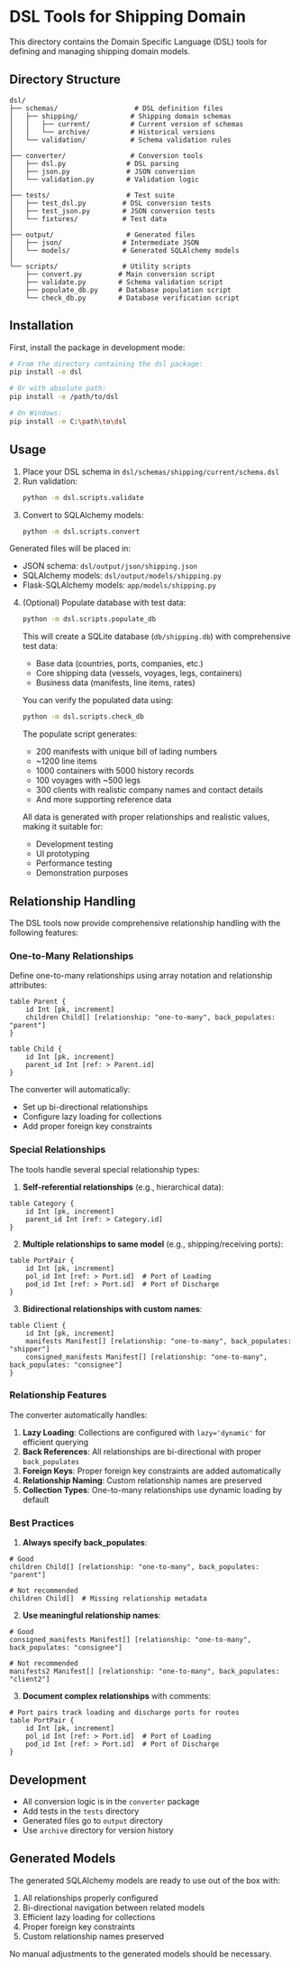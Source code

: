 # DSL Tools for Shipping Domain

This directory contains the Domain Specific Language (DSL) tools for defining and managing shipping domain models.

## Directory Structure

```
dsl/
├── schemas/                   # DSL definition files
│   ├── shipping/             # Shipping domain schemas
│   │   ├── current/          # Current version of schemas
│   │   └── archive/          # Historical versions
│   └── validation/           # Schema validation rules
│
├── converter/                # Conversion tools
│   ├── dsl.py               # DSL parsing
│   ├── json.py              # JSON conversion
│   └── validation.py        # Validation logic
│
├── tests/                   # Test suite
│   ├── test_dsl.py         # DSL conversion tests
│   ├── test_json.py        # JSON conversion tests
│   └── fixtures/           # Test data
│
├── output/                  # Generated files
│   ├── json/               # Intermediate JSON
│   └── models/             # Generated SQLAlchemy models
│
└── scripts/                # Utility scripts
    ├── convert.py         # Main conversion script
    ├── validate.py        # Schema validation script
    ├── populate_db.py     # Database population script
    └── check_db.py        # Database verification script
```

## Installation

First, install the package in development mode:

```bash
# From the directory containing the dsl package:
pip install -e dsl

# Or with absolute path:
pip install -e /path/to/dsl

# On Windows:
pip install -e C:\path\to\dsl
```

## Usage

1. Place your DSL schema in `dsl/schemas/shipping/current/schema.dsl`
2. Run validation:
   ```bash
   python -m dsl.scripts.validate
   ```
3. Convert to SQLAlchemy models:
   ```bash
   python -m dsl.scripts.convert
   ```

Generated files will be placed in:

- JSON schema: `dsl/output/json/shipping.json`
- SQLAlchemy models: `dsl/output/models/shipping.py`
- Flask-SQLAlchemy models: `app/models/shipping.py`

4. (Optional) Populate database with test data:

   ```bash
   python -m dsl.scripts.populate_db
   ```

   This will create a SQLite database (`db/shipping.db`) with comprehensive test data:

   - Base data (countries, ports, companies, etc.)
   - Core shipping data (vessels, voyages, legs, containers)
   - Business data (manifests, line items, rates)

   You can verify the populated data using:

   ```bash
   python -m dsl.scripts.check_db
   ```

   The populate script generates:

   - 200 manifests with unique bill of lading numbers
   - ~1200 line items
   - 1000 containers with 5000 history records
   - 100 voyages with ~500 legs
   - 300 clients with realistic company names and contact details
   - And more supporting reference data

   All data is generated with proper relationships and realistic values, making it suitable for:

   - Development testing
   - UI prototyping
   - Performance testing
   - Demonstration purposes

## Relationship Handling

The DSL tools now provide comprehensive relationship handling with the following features:

### One-to-Many Relationships

Define one-to-many relationships using array notation and relationship attributes:

```
table Parent {
    id Int [pk, increment]
    children Child[] [relationship: "one-to-many", back_populates: "parent"]
}

table Child {
    id Int [pk, increment]
    parent_id Int [ref: > Parent.id]
}
```

The converter will automatically:

- Set up bi-directional relationships
- Configure lazy loading for collections
- Add proper foreign key constraints

### Special Relationships

The tools handle several special relationship types:

1. **Self-referential relationships** (e.g., hierarchical data):

```
table Category {
    id Int [pk, increment]
    parent_id Int [ref: > Category.id]
}
```

2. **Multiple relationships to same model** (e.g., shipping/receiving ports):

```
table PortPair {
    id Int [pk, increment]
    pol_id Int [ref: > Port.id]  # Port of Loading
    pod_id Int [ref: > Port.id]  # Port of Discharge
}
```

3. **Bidirectional relationships with custom names**:

```
table Client {
    id Int [pk, increment]
    manifests Manifest[] [relationship: "one-to-many", back_populates: "shipper"]
    consigned_manifests Manifest[] [relationship: "one-to-many", back_populates: "consignee"]
}
```

### Relationship Features

The converter automatically handles:

1. **Lazy Loading**: Collections are configured with `lazy='dynamic'` for efficient querying
2. **Back References**: All relationships are bi-directional with proper `back_populates`
3. **Foreign Keys**: Proper foreign key constraints are added automatically
4. **Relationship Naming**: Custom relationship names are preserved
5. **Collection Types**: One-to-many relationships use dynamic loading by default

### Best Practices

1. **Always specify back_populates**:

```
# Good
children Child[] [relationship: "one-to-many", back_populates: "parent"]

# Not recommended
children Child[]  # Missing relationship metadata
```

2. **Use meaningful relationship names**:

```
# Good
consigned_manifests Manifest[] [relationship: "one-to-many", back_populates: "consignee"]

# Not recommended
manifests2 Manifest[] [relationship: "one-to-many", back_populates: "client2"]
```

3. **Document complex relationships** with comments:

```
# Port pairs track loading and discharge ports for routes
table PortPair {
    id Int [pk, increment]
    pol_id Int [ref: > Port.id]  # Port of Loading
    pod_id Int [ref: > Port.id]  # Port of Discharge
}
```

## Development

- All conversion logic is in the `converter` package
- Add tests in the `tests` directory
- Generated files go to `output` directory
- Use `archive` directory for version history

## Generated Models

The generated SQLAlchemy models are ready to use out of the box with:

1. All relationships properly configured
2. Bi-directional navigation between related models
3. Efficient lazy loading for collections
4. Proper foreign key constraints
5. Custom relationship names preserved

No manual adjustments to the generated models should be necessary.
